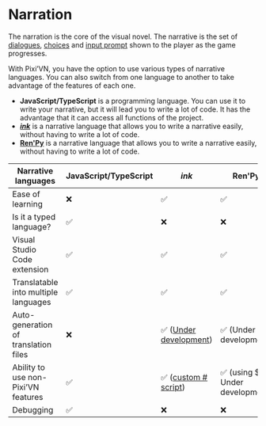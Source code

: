 # Narration

The narration is the core of the visual novel. The narrative is the set of [dialogues](/start/dialogue.md), [choices](/start/choices.md) and [input prompt](/start/input.md) shown to the player as the game progresses.

With Pixi’VN, you have the option to use various types of narrative languages. You can also switch from one language to another to take advantage of the features of each one.

- **JavaScript/TypeScript** is a programming language. You can use it to write your narrative, but it will lead you to write a lot of code. It has the advantage that it can access all functions of the project.
- **[_ink_](/ink/ink.md)** is a narrative language that allows you to write a narrative easily, without having to write a lot of code.
- **[Ren'Py](/renpy/renpy.md)** is a narrative language that allows you to write a narrative easily, without having to write a lot of code.

| Narrative languages                  | JavaScript/TypeScript | _ink_                                                                                                   | Ren'Py                                             |
| ------------------------------------ | --------------------- | ------------------------------------------------------------------------------------------------------- | -------------------------------------------------- |
| Ease of learning                     | ❌                     | ✅                                                                                                       | ✅                                                  |
| Is it a typed language?              | ✅                     | ❌                                                                                                       | ❌                                                  |
| Visual Studio Code extension         | ✅                     | ✅                                                                                                       | ✅                                                  |
| Translatable into multiple languages | ✅                     | ✅                                                                                                       | ✅                                                  |
| Auto-generation of translation files | ❌                     | ✅ ([Under development](https://github.com/DRincs-Productions/pixi-vn-json/issues/3)) | ✅ (Under development)           |
| Ability to use non-Pixi’VN features  | ✅                     | ✅  ([custom # script](/ink/ink-hashtag.md))                                          | ✅ (using $ - Under development) |
| Debugging                            | ✅                     | ❌                                                                                                       | ❌                                                  |
